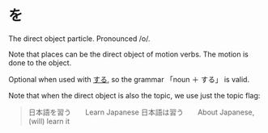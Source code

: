 # を

The direct object particle. Pronounced /o/.

Note that places can be the direct object of motion verbs. The motion is done to the object.

Optional when used with [する](する), so the grammar 「noun ＋ する」 is valid.

Note that when the direct object  is also the topic, we use just the topic flag:

> 日本語を習う　　Learn Japanese
> 日本語は習う　　About Japanese, (will) learn it